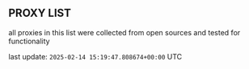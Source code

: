 ## PROXY LIST

all proxies in this list were collected from open sources and tested for functionality

last update: `2025-02-14 15:19:47.808674+00:00` UTC